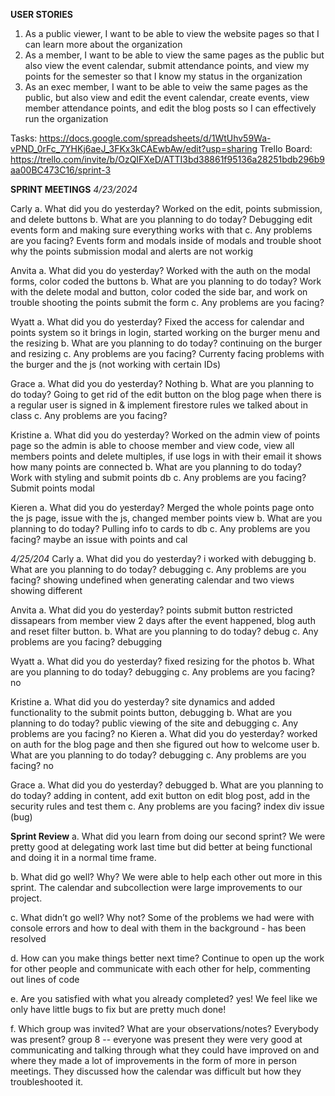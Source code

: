 **USER STORIES**
1. As a public viewer, I want to be able to view the website pages so that I can learn more about the organization
2. As a member, I want to be able to view the same pages as the public but also view the event calendar, submit attendance points, and view my points for the semester so that I know my status in the organization
3. As an exec member, I want to be able to veiw the same pages as the public, but also view and edit the event calendar, create events, view member attendance points, and edit the blog posts so I can effectively run the organization


Tasks: https://docs.google.com/spreadsheets/d/1WtUhv59Wa-vPND_0rFc_7YHKj6aeJ_3FKx3kCAEwbAw/edit?usp=sharing
Trello Board: https://trello.com/invite/b/OzQIFXeD/ATTI3bd38861f95136a28251bdb296b9aa00BC473C16/sprint-3


**SPRINT MEETINGS**
*4/23/2024*

Carly
a. What did you do yesterday?
Worked on the edit, points submission, and delete buttons
b. What are you planning to do today?
Debugging edit events form and making sure everything works with that
c. Any problems are you facing?
Events form and modals inside of modals and trouble shoot why the points submission modal and alerts are not workig

Anvita
a. What did you do yesterday?
Worked with the auth on the modal forms, color coded the buttons
b. What are you planning to do today?
Work with the delete modal and button, color coded the side bar, and work on trouble shooting the points submit the form
c. Any problems are you facing?


Wyatt
a. What did you do yesterday?
Fixed the access for calendar and points system so it brings in login, started working on the burger menu and the resizing 
b. What are you planning to do today?
continuing on the burger and resizing
c. Any problems are you facing?
Currenty facing problems with the burger and the js (not working with certain IDs)

Grace
a. What did you do yesterday?
Nothing
b. What are you planning to do today?
Going to get rid of the edit button on the blog page when there is a regular user is signed in & implement firestore rules we talked about in class
c. Any problems are you facing?

Kristine
a. What did you do yesterday?
Worked on the admin view of points page so the admin is able to choose member and view code, view all members points and delete multiples, if use logs in with their email it shows how many points are connected
b. What are you planning to do today?
Work with styling and submit points db
c. Any problems are you facing?
Submit points modal

Kieren
a. What did you do yesterday?
Merged the whole points page onto the js page, issue with the js, changed member points view
b. What are you planning to do today?
Pulling info to cards to db 
c. Any problems are you facing?
maybe an issue with points and cal


*4/25/204*
Carly 
a. What did you do yesterday?
i worked with debugging 
b. What are you planning to do today?
debugging
c. Any problems are you facing?
showing undefined when generating calendar and two views showing different

Anvita 
a. What did you do yesterday?
points submit button restricted dissapears from member view 2 days after the event happened, blog auth and reset filter button.
b. What are you planning to do today?
debug
c. Any problems are you facing?
debugging 


Wyatt
a. What did you do yesterday?
fixed resizing for the photos
b. What are you planning to do today?
debugging
c. Any problems are you facing?
no

Kristine
a. What did you do yesterday?
site dynamics and added functionality to the submit points button, debugging 
b. What are you planning to do today?
public viewing of the site and debugging
c. Any problems are you facing?
no
Kieren
a. What did you do yesterday?
worked on auth for the blog page and then she figured out how to welcome user
b. What are you planning to do today?
debugging
c. Any problems are you facing?
no

Grace
a. What did you do yesterday?
debugged
b. What are you planning to do today?
adding in content, add exit button on edit blog post, add in the security rules and test them
c. Any problems are you facing?
index div issue (bug)


**Sprint Review**
a. What did you learn from doing our second sprint?
We were pretty good at delegating work last time but did better at being functional and doing it in a normal time frame. 

b. What did go well? Why?
We were able to help each other out more in this sprint. The calendar and subcollection were large improvements to our project. 

c. What didn’t go well? Why not?
Some of the problems we had were with console errors and how to deal with them in the background - has been resolved

d. How can you make things better next time?
Continue to open up the work for other people and communicate with each other for help, commenting out lines of code 

e. Are you satisfied with what you already completed?
yes! We feel like we only have little bugs to fix but are pretty much done!

f. Which group was invited? What are your observations/notes? Everybody was present?
group 8 -- everyone was present 
they were very good at communicating and talking through what they could have improved on and where they made a lot of improvements in the form of more in person meetings. They discussed how the calendar was difficult but how they troubleshooted it. 

